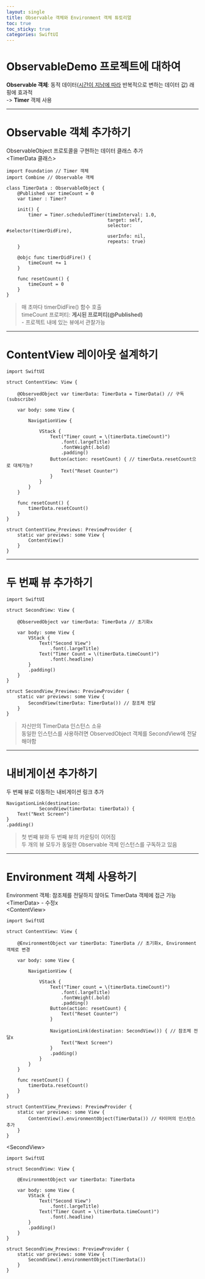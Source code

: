 ```yaml
---
layout: single
title: Observable 객체와 Environment 객체 튜토리얼
toc: true
toc_sticky: true
categories: SwiftUI
---
```


# ObservableDemo 프로젝트에 대하여
**Observable 객체**: 동적 데이터(<u>시간이 지남에 따라</u> 반복적으로 변하는 데이터 값) 래핑에 효과적<br/>
                                -> **Timer** 객체 사용

----------------

# Observable 객체 추가하기
ObservableObject 프로토콜을 구현하는 데이터 클래스 추가<br/>
&#60;TimerData 클래스&#62;
```
import Foundation // Timer 객체
import Combine // Observable 객체

class TimerData : ObservableObject {
    @Published var timeCount = 0
    var timer : Timer?
    
    init() {
        timer = Timer.scheduledTimer(timeInterval: 1.0,
                                     target: self,
                                     selector: #selector(timerDidFire),
                                     userInfo: nil,
                                     repeats: true)
    }
    
    @objc func timerDidFire() {
        timeCount += 1
    }
    
    func resetCount() {
        timeCount = 0
    }
}
```
> 매 초마다 timerDidFire() 함수 호출<br/>
> timeCount 프로퍼티: **게시된 프로퍼티(@Published)**<br/>
    - 프로젝트 내에 있는 뷰에서 관찰가능

-----------

# ContentView 레이아웃 설계하기
```
import SwiftUI

struct ContentView: View {
    
    @ObservedObject var timerData: TimerData = TimerData() // 구독(subscribe)
    
    var body: some View {
        
        NavigationView {
            
            VStack {
                Text("Timer count = \(timerData.timeCount)")
                    .font(.largeTitle)
                    .fontWeight(.bold)
                    .padding()
                Button(action: resetCount) { // timerData.resetCount으로 대체가능?
                    Text("Reset Counter")
                }
            }
        }
    }
    
    func resetCount() {
        timerData.resetCount()
    }
}

struct ContentView_Previews: PreviewProvider {
    static var previews: some View {
        ContentView()
    }
}
```

------------

# 두 번째 뷰 추가하기
```
import SwiftUI

struct SecondView: View {
    
    @ObservedObject var timerData: TimerData // 초기화x
    
    var body: some View {
        VStack {
            Text("Second View")
                .font(.largeTitle)
            Text("Timer Count = \(timerData.timeCount)")
                .font(.headline)
        }
        .padding()
    }
}

struct SecondView_Previews: PreviewProvider {
    static var previews: some View {
        SecondView(timerData: TimerData()) // 참조체 전달
    }
}
```
> 자신만의 TimerData 인스턴스 소유<br/>
> 동일한 인스턴스를 사용하려면 ObservedObject 객체를 SecondView에 전달해야함

-----------

# 내비게이션 추가하기
두 번째 뷰로 이동하는 내비게이션 링크 추가
```
NavigationLink(destination:
            SecondView(timerData: timerData)) {
    Text("Next Screen")
}
.padding()
```
> 첫 번째 뷰와 두 번째 뷰의 카운팅이 이어짐<br/>
> 두 개의 뷰 모두가 동일한 Observable 객체 인스턴스를 구독하고 있음

----------------

# Environment 객체 사용하기
Environment 객체: 참조체를 전달하지 않아도 TimerData 객체에 접근 가능
&#60;TimerData&#62; - 수정x<br/>
&#60;ContentView&#62;
```
import SwiftUI

struct ContentView: View {
    
    @EnvironmentObject var timerData: TimerData // 초기화x, Environment 객체로 변경
    
    var body: some View {
        
        NavigationView {
            
            VStack {
                Text("Timer count = \(timerData.timeCount)")
                    .font(.largeTitle)
                    .fontWeight(.bold)
                    .padding()
                Button(action: resetCount) {
                    Text("Reset Counter")
                }
                
                NavigationLink(destination: SecondView()) { // 참조체 전달x
                    Text("Next Screen")
                }
                .padding()
            }
        }
    }
    
    func resetCount() {
        timerData.resetCount()
    }
}

struct ContentView_Previews: PreviewProvider {
    static var previews: some View {
        ContentView().environmentObject(TimerData()) // 타이머의 인스턴스 추가
    }
}
```

&#60;SecondView&#62;
```
import SwiftUI

struct SecondView: View {
    
    @EnvironmentObject var timerData: TimerData
    
    var body: some View {
        VStack {
            Text("Second View")
                .font(.largeTitle)
            Text("Timer Count = \(timerData.timeCount)")
                .font(.headline)
        }
        .padding()
    }
}

struct SecondView_Previews: PreviewProvider {
    static var previews: some View {
        SecondView().environmentObject(TimerData())
    }
}

```
